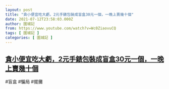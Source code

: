 ```yaml
---
layout: post
title: "貪小便宜吃大虧，2元手錶包裝成盲盒30元一個，一晚上賣幾十個"
date: 2021-07-12T23:58:03.000Z
author: 圍城記
from: https://www.youtube.com/watch?v=Wc0ZiaovuCQ
tags: [ 圍城記 ]
categories: [ 圍城記 ]
---
```

<!--1626134283000-->
[貪小便宜吃大虧，2元手錶包裝成盲盒30元一個，一晚上賣幾十個](https://www.youtube.com/watch?v=Wc0ZiaovuCQ)
------

<div>
#盲盒 #騙局 #擺攤
</div>
